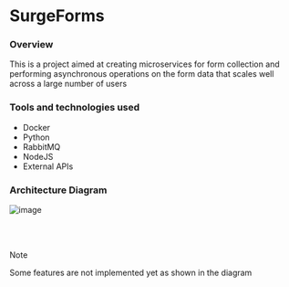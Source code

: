 # SurgeForms

### Overview
This is a project aimed at creating microservices for form collection and performing asynchronous operations on the form data that scales well across a large number of users

### Tools and technologies used
- Docker
- Python
- RabbitMQ
- NodeJS
- External APIs

### Architecture Diagram
![image](https://github.com/user-attachments/assets/3ced4c7a-56ed-4e70-9ec4-947cafcb3a37)

<br><br>
> [!NOTE]  
> Some features are not implemented yet as shown in the diagram
